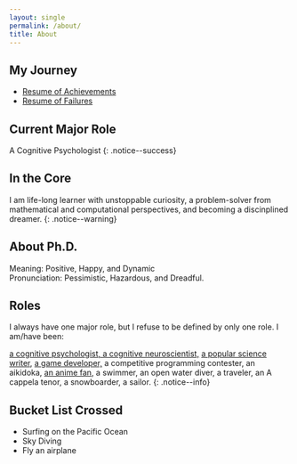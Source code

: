 ```yaml
---
layout: single
permalink: /about/
title: About
---
```


## My Journey


<div class="notice--info">
  <ul>
    <li><a href="/cv">Resume of Achievements</a></li>
    <li><a href="/cv-failure">Resume of Failures</a></li>
  </ul>
</div>

## Current Major Role

A Cognitive Psychologist
{: .notice--success}

## In the Core

I am  life-long learner with unstoppable curiosity, a problem-solver from mathematical and computational perspectives, and becoming a discinplined dreamer.
{: .notice--warning}

## About Ph.D.

Meaning:  <span class="btn btn--success">Positive, Happy, and Dynamic</span><br>Pronunciation: <span class="btn btn--danger">Pessimistic, Hazardous, and Dreadful.</span>

## Roles 

I always have one major role, but I refuse to be defined by only one role. I am/have been:

<a href="/research.html"> a cognitive psychologist, a cognitive neuroscientist,</a> <a href="https://www.zhihu.com/people/feitong-yang"> a popular science writer</a>, <a href="https://www.sparkypants.com">a game developer,</a> a competitive programming contester, an aikidoka, <a href="http://ftanime.github.io">an anime fan</a>, a swimmer, an open water diver, a traveler, an A cappela tenor, a snowboarder, a sailor.
{: .notice--info}

## Bucket List Crossed

<div class="notice--info">
  <ul>
    <li>Surfing on the Pacific Ocean</li>
    <li>Sky Diving</li>
    <li>Fly an airplane</li>
  </ul>
</div>